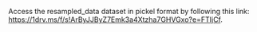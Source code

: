 

Access the resampled_data dataset in pickel format by following this link: https://1drv.ms/f/s!ArByJJByZ7Emk3a4Xtzha7GHVGxo?e=FTIjCf.
